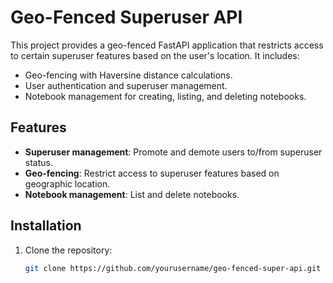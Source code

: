 # Geo-Fenced Superuser API

This project provides a geo-fenced FastAPI application that restricts access to certain superuser features based on the user's location. It includes:
- Geo-fencing with Haversine distance calculations.
- User authentication and superuser management.
- Notebook management for creating, listing, and deleting notebooks.

## Features
- **Superuser management**: Promote and demote users to/from superuser status.
- **Geo-fencing**: Restrict access to superuser features based on geographic location.
- **Notebook management**: List and delete notebooks.

## Installation

1. Clone the repository:
   ```bash
   git clone https://github.com/yourusername/geo-fenced-super-api.git
